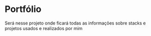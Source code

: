 # Portfólio

Será nesse projeto onde ficará todas as informações sobre stacks e projetos usados e realizados por mim
